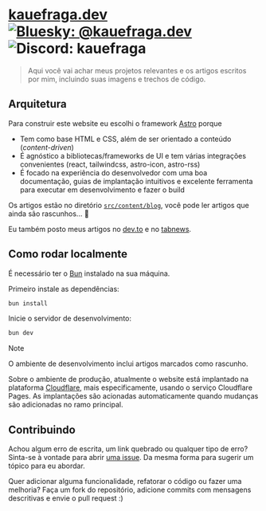 # [kauefraga.dev](https://kauefraga.dev/) [![Bluesky: @kauefraga.dev](https://img.shields.io/badge/bluesky-%40kauefraga.dev-blue)](https://bsky.app/profile/kauefraga.dev) ![Discord: kauefraga](https://img.shields.io/badge/discord-kauefraga-5865F2)

> Aqui você vai achar meus projetos relevantes e os artigos escritos por mim, incluindo suas imagens e trechos de código.

## Arquitetura

Para construir este website eu escolhi o framework [Astro](https://astro.build/) porque

- Tem como base HTML e CSS, além de ser orientado a conteúdo (_content-driven_)
- É agnóstico a bibliotecas/frameworks de UI e tem várias integrações convenientes (react, tailwindcss, astro-icon, astro-rss)
- É focado na experiência do desenvolvedor com uma boa documentação, guias de implantação intuitivos e excelente ferramenta para executar em desenvolvimento e fazer o build

Os artigos estão no diretório [`src/content/blog`](src/content/blog/), você pode ler artigos que ainda são rascunhos... 👀

Eu também posto meus artigos no [dev.to](https://dev.to/kauefraga) e no [tabnews](http://tabnews.com.br/kauefraga).

## Como rodar localmente

É necessário ter o [Bun](https://bun.sh/) instalado na sua máquina.

Primeiro instale as dependências:

```sh
bun install
```

Inicie o servidor de desenvolvimento:

```sh
bun dev
```

> [!NOTE]
> O ambiente de desenvolvimento inclui artigos marcados como rascunho.

Sobre o ambiente de produção, atualmente o website está implantado na plataforma [Cloudflare](https://www.cloudflare.com/), mais especificamente, usando o serviço Cloudflare Pages. As implantações são acionadas automaticamente quando mudanças são adicionadas no ramo principal.

## Contribuindo

Achou algum erro de escrita, um link quebrado ou qualquer tipo de erro? Sinta-se à vontade para abrir [uma issue](https://github.com/kauefraga/kauefraga.dev/issues/new/choose). Da mesma forma para sugerir um tópico para eu abordar.

Quer adicionar alguma funcionalidade, refatorar o código ou fazer uma melhoria? Faça um fork do repositório, adicione commits com mensagens descritivas e envie o pull request :)
